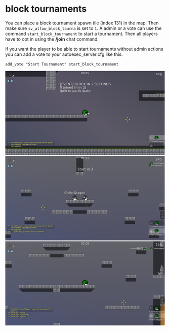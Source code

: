 # block tournaments

You can place a block tournament spawn tile (index 131) in the map. Then make sure ``sv_allow_block_tourna`` is set to ``1``.
A admin or a vote can use the command ``start_block_tournament`` to start a tournament.
Then all players have to opt in using the **/join** chat command.

If you want the player to be able to start tournaments without admin actions you can add a vote to your autoexec_server.cfg like this.

```
add_vote "Start Tournament" start_block_tournament
```

![tourna join](https://raw.githubusercontent.com/DDNetPP/cdn/refs/heads/master/tourna_join.png)
![tourna countdown](https://raw.githubusercontent.com/DDNetPP/cdn/refs/heads/master/tourna_countdown.png)
![tourna win](https://raw.githubusercontent.com/DDNetPP/cdn/refs/heads/master/tourna_win.png)

